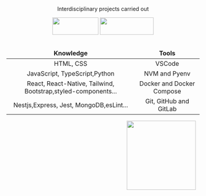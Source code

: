 <div align="center">
 <p> Interdisciplinary projects carried out</p>
 <a href="https://github.com/fullSports" target="_blank"><img src ="https://upload-image-fullsports.s3.us-east-1.amazonaws.com/f09b1d4197ce03321ca8b2563c3b66b4-icone.svg" width="120" height="45"></a>
 <a  href="https://www.linkedin.com/in/renan-figueiredo-3794b0224/"  alt="Linkedin">
<img  src="https://img.shields.io/badge/-Linkedin-0e76a8?style=for-the-badge" width="140" height="45" /></a>
 </div>
 <br />
<div align="center">
<table align="center">
<thead>
<tr align="center">
<td> <strong>Knowledge</strong></td>
<td> <strong>Tools</strong></td>
</thead>
</tr>
<tbody align="center">
<tr>
<td>HTML, CSS</td>
<td>VSCode</td>
</tr>
<tr>
<td>JavaScript, TypeScript,Python</td>
<td>NVM and Pyenv</td>
</tr>
<tr>
<td>React, React-Native, Tailwind, Bootstrap,styled-components...</td>
<td>Docker and Docker Compose</td>
</tr>
<tr>
<td>Nestjs,Express, Jest, MongoDB,esLint...</td>
<td>Git, GitHub and GitLab</td>
</tr>
</tbody>
</table>
<!-- <div align="center">
<img src="https://github-readme-stats.vercel.app/api?username=renanfigueoli09&show_icons=true&theme=bear&include_all_commits=true&count_private=true&locale=pt-br"/>
</div> -->
 <div align="center">
<!--    <img height="180em" src="https://github-readme-stats.vercel.app/api?username=renanfigueoli09&show_icons=true&theme=bear&include_all_commits=true&count_private=true&locale=pt-br" /> -->
 <svg xmlns="http://www.w3.org/2000/svg" xmlns:xlink="http://www.w3.org/1999/xlink">       
<image xlink:href="https://github-readme-stats.vercel.app/api?username=renanfigueoli09&show_icons=true&theme=bear&include_all_commits=true&count_private=true&locale=pt-br" width="100"/>    
</svg>
   <img height="180em" src="https://github-readme-stats.vercel.app/api/top-langs/?username=renanfigueoli09&layout=compact&langs_count=7&theme=bear&locale=pt-br"/>
 </div>
</div>
